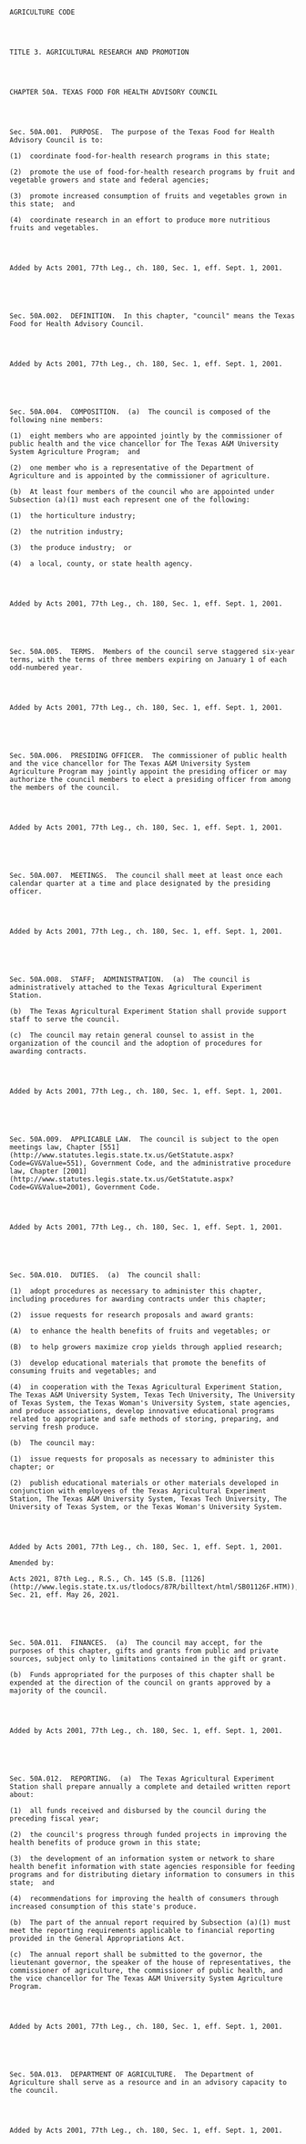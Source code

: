 ﻿
    
    
    	
    					
    
    
    AGRICULTURE CODE
    
      
    
    
    TITLE 3. AGRICULTURAL RESEARCH AND PROMOTION
    
      
    
    
    CHAPTER 50A. TEXAS FOOD FOR HEALTH ADVISORY COUNCIL
    
      
    
    
    Sec. 50A.001.  PURPOSE.  The purpose of the Texas Food for Health Advisory Council is to:
    
    (1)  coordinate food-for-health research programs in this state;
    
    (2)  promote the use of food-for-health research programs by fruit and vegetable growers and state and federal agencies;
    
    (3)  promote increased consumption of fruits and vegetables grown in this state;  and
    
    (4)  coordinate research in an effort to produce more nutritious fruits and vegetables.
    
    
    
    
    Added by Acts 2001, 77th Leg., ch. 180, Sec. 1, eff. Sept. 1, 2001.
    
    
    
    
    
    Sec. 50A.002.  DEFINITION.  In this chapter, "council" means the Texas Food for Health Advisory Council.
    
    
    
    
    Added by Acts 2001, 77th Leg., ch. 180, Sec. 1, eff. Sept. 1, 2001.
    
    
    
    
    
    Sec. 50A.004.  COMPOSITION.  (a)  The council is composed of the following nine members:
    
    (1)  eight members who are appointed jointly by the commissioner of public health and the vice chancellor for The Texas A&M University System Agriculture Program;  and
    
    (2)  one member who is a representative of the Department of Agriculture and is appointed by the commissioner of agriculture.
    
    (b)  At least four members of the council who are appointed under Subsection (a)(1) must each represent one of the following:
    
    (1)  the horticulture industry;
    
    (2)  the nutrition industry;
    
    (3)  the produce industry;  or
    
    (4)  a local, county, or state health agency.
    
    
    
    
    Added by Acts 2001, 77th Leg., ch. 180, Sec. 1, eff. Sept. 1, 2001.
    
    
    
    
    
    Sec. 50A.005.  TERMS.  Members of the council serve staggered six-year terms, with the terms of three members expiring on January 1 of each odd-numbered year.
    
    
    
    
    Added by Acts 2001, 77th Leg., ch. 180, Sec. 1, eff. Sept. 1, 2001.
    
    
    
    
    
    Sec. 50A.006.  PRESIDING OFFICER.  The commissioner of public health and the vice chancellor for The Texas A&M University System Agriculture Program may jointly appoint the presiding officer or may authorize the council members to elect a presiding officer from among the members of the council.
    
    
    
    
    Added by Acts 2001, 77th Leg., ch. 180, Sec. 1, eff. Sept. 1, 2001.
    
    
    
    
    
    Sec. 50A.007.  MEETINGS.  The council shall meet at least once each calendar quarter at a time and place designated by the presiding officer.
    
    
    
    
    Added by Acts 2001, 77th Leg., ch. 180, Sec. 1, eff. Sept. 1, 2001.
    
    
    
    
    
    Sec. 50A.008.  STAFF;  ADMINISTRATION.  (a)  The council is administratively attached to the Texas Agricultural Experiment Station.
    
    (b)  The Texas Agricultural Experiment Station shall provide support staff to serve the council.
    
    (c)  The council may retain general counsel to assist in the organization of the council and the adoption of procedures for awarding contracts.
    
    
    
    
    Added by Acts 2001, 77th Leg., ch. 180, Sec. 1, eff. Sept. 1, 2001.
    
    
    
    
    
    Sec. 50A.009.  APPLICABLE LAW.  The council is subject to the open meetings law, Chapter [551](http://www.statutes.legis.state.tx.us/GetStatute.aspx?Code=GV&Value=551), Government Code, and the administrative procedure law, Chapter [2001](http://www.statutes.legis.state.tx.us/GetStatute.aspx?Code=GV&Value=2001), Government Code.
    
    
    
    
    Added by Acts 2001, 77th Leg., ch. 180, Sec. 1, eff. Sept. 1, 2001.
    
    
    
    
    
    Sec. 50A.010.  DUTIES.  (a)  The council shall:
    
    (1)  adopt procedures as necessary to administer this chapter, including procedures for awarding contracts under this chapter;
    
    (2)  issue requests for research proposals and award grants:
    
    (A)  to enhance the health benefits of fruits and vegetables; or
    
    (B)  to help growers maximize crop yields through applied research;
    
    (3)  develop educational materials that promote the benefits of consuming fruits and vegetables; and
    
    (4)  in cooperation with the Texas Agricultural Experiment Station, The Texas A&M University System, Texas Tech University, The University of Texas System, the Texas Woman's University System, state agencies, and produce associations, develop innovative educational programs related to appropriate and safe methods of storing, preparing, and serving fresh produce.
    
    (b)  The council may:
    
    (1)  issue requests for proposals as necessary to administer this chapter; or
    
    (2)  publish educational materials or other materials developed in conjunction with employees of the Texas Agricultural Experiment Station, The Texas A&M University System, Texas Tech University, The University of Texas System, or the Texas Woman's University System.
    
    
    
    
    Added by Acts 2001, 77th Leg., ch. 180, Sec. 1, eff. Sept. 1, 2001.
    
    Amended by: 
    
    Acts 2021, 87th Leg., R.S., Ch. 145 (S.B. [1126](http://www.legis.state.tx.us/tlodocs/87R/billtext/html/SB01126F.HTM)), Sec. 21, eff. May 26, 2021.
    
    
    
    
    
    Sec. 50A.011.  FINANCES.  (a)  The council may accept, for the purposes of this chapter, gifts and grants from public and private sources, subject only to limitations contained in the gift or grant.
    
    (b)  Funds appropriated for the purposes of this chapter shall be expended at the direction of the council on grants approved by a majority of the council.
    
    
    
    
    Added by Acts 2001, 77th Leg., ch. 180, Sec. 1, eff. Sept. 1, 2001.
    
    
    
    
    
    Sec. 50A.012.  REPORTING.  (a)  The Texas Agricultural Experiment Station shall prepare annually a complete and detailed written report about:
    
    (1)  all funds received and disbursed by the council during the preceding fiscal year;
    
    (2)  the council's progress through funded projects in improving the health benefits of produce grown in this state;
    
    (3)  the development of an information system or network to share health benefit information with state agencies responsible for feeding programs and for distributing dietary information to consumers in this state;  and
    
    (4)  recommendations for improving the health of consumers through increased consumption of this state's produce.
    
    (b)  The part of the annual report required by Subsection (a)(1) must meet the reporting requirements applicable to financial reporting provided in the General Appropriations Act.
    
    (c)  The annual report shall be submitted to the governor, the lieutenant governor, the speaker of the house of representatives, the commissioner of agriculture, the commissioner of public health, and the vice chancellor for The Texas A&M University System Agriculture Program.
    
    
    
    
    Added by Acts 2001, 77th Leg., ch. 180, Sec. 1, eff. Sept. 1, 2001.
    
    
    
    
    
    Sec. 50A.013.  DEPARTMENT OF AGRICULTURE.  The Department of Agriculture shall serve as a resource and in an advisory capacity to the council.
    
    
    
    
    Added by Acts 2001, 77th Leg., ch. 180, Sec. 1, eff. Sept. 1, 2001.
    
    
    
    
    				
